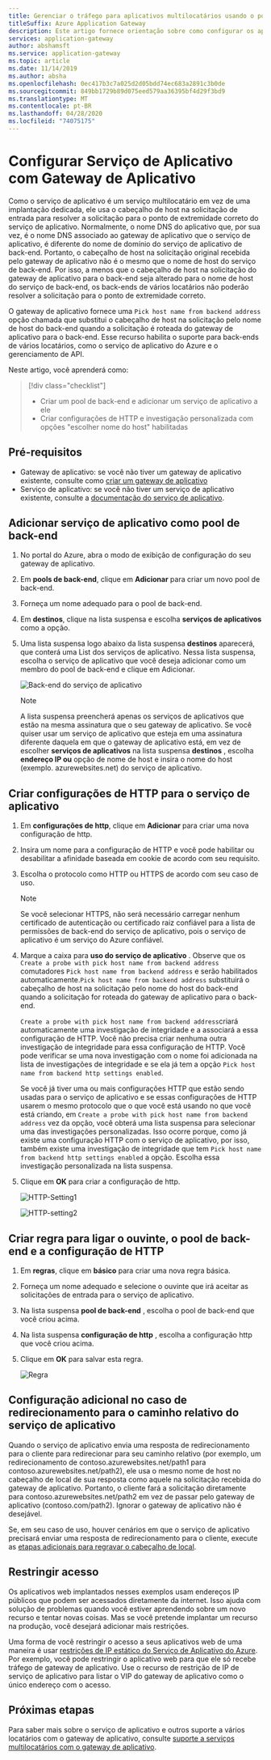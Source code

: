 ```yaml
---
title: Gerenciar o tráfego para aplicativos multilocatários usando o portal
titleSuffix: Azure Application Gateway
description: Este artigo fornece orientação sobre como configurar os aplicativos Web do serviço Azure App como membros no pool de back-end em um gateway de aplicativo novo ou existente.
services: application-gateway
author: abshamsft
ms.service: application-gateway
ms.topic: article
ms.date: 11/14/2019
ms.author: absha
ms.openlocfilehash: 0ec417b3c7a025d2d05bdd74ec683a2891c3b0de
ms.sourcegitcommit: 849bb1729b89d075eed579aa36395bf4d29f3bd9
ms.translationtype: MT
ms.contentlocale: pt-BR
ms.lasthandoff: 04/28/2020
ms.locfileid: "74075175"
---
```

# <a name="configure-app-service-with-application-gateway"></a>Configurar Serviço de Aplicativo com Gateway de Aplicativo

Como o serviço de aplicativo é um serviço multilocatário em vez de uma implantação dedicada, ele usa o cabeçalho de host na solicitação de entrada para resolver a solicitação para o ponto de extremidade correto do serviço de aplicativo. Normalmente, o nome DNS do aplicativo que, por sua vez, é o nome DNS associado ao gateway de aplicativo que o serviço de aplicativo, é diferente do nome de domínio do serviço de aplicativo de back-end. Portanto, o cabeçalho de host na solicitação original recebida pelo gateway de aplicativo não é o mesmo que o nome de host do serviço de back-end. Por isso, a menos que o cabeçalho de host na solicitação do gateway de aplicativo para o back-end seja alterado para o nome de host do serviço de back-end, os back-ends de vários locatários não poderão resolver a solicitação para o ponto de extremidade correto.

O gateway de aplicativo fornece uma `Pick host name from backend address` opção chamada que substitui o cabeçalho de host na solicitação pelo nome de host do back-end quando a solicitação é roteada do gateway de aplicativo para o back-end. Esse recurso habilita o suporte para back-ends de vários locatários, como o serviço de aplicativo do Azure e o gerenciamento de API. 

Neste artigo, você aprenderá como:

> [!div class="checklist"]
>
> - Criar um pool de back-end e adicionar um serviço de aplicativo a ele
> - Criar configurações de HTTP e investigação personalizada com opções "escolher nome do host" habilitadas

## <a name="prerequisites"></a>Pré-requisitos

- Gateway de aplicativo: se você não tiver um gateway de aplicativo existente, consulte como [criar um gateway de aplicativo](https://docs.microsoft.com/azure/application-gateway/quick-create-portal)
- Serviço de aplicativo: se você não tiver um serviço de aplicativo existente, consulte a [documentação do serviço de aplicativo](https://docs.microsoft.com/azure/app-service/).

## <a name="add-app-service-as-backend-pool"></a>Adicionar serviço de aplicativo como pool de back-end

1. No portal do Azure, abra o modo de exibição de configuração do seu gateway de aplicativo.

2. Em **pools de back-end**, clique em **Adicionar** para criar um novo pool de back-end.

3. Forneça um nome adequado para o pool de back-end. 

4. Em **destinos**, clique na lista suspensa e escolha **serviços de aplicativos** como a opção.

5. Uma lista suspensa logo abaixo da lista suspensa **destinos** aparecerá, que conterá uma List dos serviços de aplicativo. Nessa lista suspensa, escolha o serviço de aplicativo que você deseja adicionar como um membro do pool de back-end e clique em Adicionar.

   ![Back-end do serviço de aplicativo](./media/configure-web-app-portal/backendpool.png)
   
   > [!NOTE]
   > A lista suspensa preencherá apenas os serviços de aplicativos que estão na mesma assinatura que o seu gateway de aplicativo. Se você quiser usar um serviço de aplicativo que esteja em uma assinatura diferente daquela em que o gateway de aplicativo está, em vez de escolher **serviços de aplicativos** na lista suspensa **destinos** , escolha **endereço IP ou** opção de nome de host e insira o nome do host (exemplo. azurewebsites.net) do serviço de aplicativo.

## <a name="create-http-settings-for-app-service"></a>Criar configurações de HTTP para o serviço de aplicativo

1. Em **configurações de http**, clique em **Adicionar** para criar uma nova configuração de http.

2. Insira um nome para a configuração de HTTP e você pode habilitar ou desabilitar a afinidade baseada em cookie de acordo com seu requisito.

3. Escolha o protocolo como HTTP ou HTTPS de acordo com seu caso de uso. 

   > [!NOTE]
   > Se você selecionar HTTPS, não será necessário carregar nenhum certificado de autenticação ou certificado raiz confiável para a lista de permissões de back-end do serviço de aplicativo, pois o serviço de aplicativo é um serviço do Azure confiável.

4. Marque a caixa para **uso do serviço de aplicativo** . Observe que os `Create a probe with pick host name from backend address` comutadores `Pick host name from backend address` e serão habilitados automaticamente.`Pick host name from backend address` substituirá o cabeçalho de host na solicitação pelo nome do host do back-end quando a solicitação for roteada do gateway de aplicativo para o back-end.  

   `Create a probe with pick host name from backend address`criará automaticamente uma investigação de integridade e a associará a essa configuração de HTTP. Você não precisa criar nenhuma outra investigação de integridade para essa configuração de HTTP. Você pode verificar se uma nova investigação com o nome <HTTP Setting name> <Unique GUID> foi adicionada na lista de investigações de integridade e se ela já tem a opção `Pick host name from backend http settings enabled`.

   Se você já tiver uma ou mais configurações HTTP que estão sendo usadas para o serviço de aplicativo e se essas configurações de HTTP usarem o mesmo protocolo que o que você está usando no que você está criando, em `Create a probe with pick host name from backend address` vez da opção, você obterá uma lista suspensa para selecionar uma das investigações personalizadas. Isso ocorre porque, como já existe uma configuração HTTP com o serviço de aplicativo, por isso, também existe uma investigação de integridade que tem `Pick host name from backend http settings enabled` a opção. Escolha essa investigação personalizada na lista suspensa.

5. Clique em **OK** para criar a configuração de http.

   ![HTTP-Setting1](./media/configure-web-app-portal/http-setting1.png)

   ![HTTP-setting2](./media/configure-web-app-portal/http-setting2.png)



## <a name="create-rule-to-tie-the-listener-backend-pool-and-http-setting"></a>Criar regra para ligar o ouvinte, o pool de back-end e a configuração de HTTP

1. Em **regras**, clique em **básico** para criar uma nova regra básica.

2. Forneça um nome adequado e selecione o ouvinte que irá aceitar as solicitações de entrada para o serviço de aplicativo.

3. Na lista suspensa **pool de back-end** , escolha o pool de back-end que você criou acima.

4. Na lista suspensa **configuração de http** , escolha a configuração http que você criou acima.

5. Clique em **OK** para salvar esta regra.

   ![Regra](./media/configure-web-app-portal/rule.png)

## <a name="additional-configuration-in-case-of-redirection-to-app-services-relative-path"></a>Configuração adicional no caso de redirecionamento para o caminho relativo do serviço de aplicativo

Quando o serviço de aplicativo envia uma resposta de redirecionamento para o cliente para redirecionar para seu caminho relativo (por exemplo, um redirecionamento de contoso.azurewebsites.net/path1 para contoso.azurewebsites.net/path2), ele usa o mesmo nome de host no cabeçalho de local de sua resposta como aquele na solicitação recebida do gateway de aplicativo. Portanto, o cliente fará a solicitação diretamente para contoso.azurewebsites.net/path2 em vez de passar pelo gateway de aplicativo (contoso.com/path2). Ignorar o gateway de aplicativo não é desejável.

Se, em seu caso de uso, houver cenários em que o serviço de aplicativo precisará enviar uma resposta de redirecionamento para o cliente, execute as [etapas adicionais para regravar o cabeçalho de local](https://docs.microsoft.com/azure/application-gateway/troubleshoot-app-service-redirection-app-service-url#sample-configuration).

## <a name="restrict-access"></a>Restringir acesso

Os aplicativos web implantados nesses exemplos usam endereços IP públicos que podem ser acessados diretamente da internet. Isso ajuda com solução de problemas quando você estiver aprendendo sobre um novo recurso e tentar novas coisas. Mas se você pretende implantar um recurso na produção, você desejará adicionar mais restrições.

Uma forma de você restringir o acesso a seus aplicativos web de uma maneira é usar [restrições de IP estático do Serviço de Aplicativo do Azure](../app-service/app-service-ip-restrictions.md). Por exemplo, você pode restringir o aplicativo web para que ele só recebe tráfego de gateway de aplicativo. Use o recurso de restrição de IP de serviço de aplicativo para listar o VIP do gateway de aplicativo como o único endereço com o acesso.

## <a name="next-steps"></a>Próximas etapas

Para saber mais sobre o serviço de aplicativo e outros suporte a vários locatários com o gateway de aplicativo, consulte [suporte a serviços multilocatários com o gateway de aplicativo](https://docs.microsoft.com/azure/application-gateway/application-gateway-web-app-overview).
